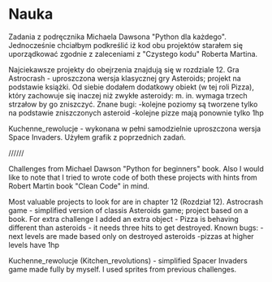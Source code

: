 # Nauka
Zadania z podręcznika Michaela Dawsona "Python dla każdego". Jednocześnie chciałbym podkreślić iż kod obu projektów starałem się uporządkować zgodnie z zaleceniami z "Czystego kodu" Roberta Martina.

Najciekawsze projekty do obejrzenia znajdują się w rozdziale 12.
Gra Astrocrash - uproszczona wersja klasycznej gry Asteroids; projekt na podstawie książki. Od siebie dodałem dodatkowy obiekt (w tej roli Pizza), który zachowuje się inaczej niż zwykłe asteroidy: m. in. wymaga trzech strzałow by go zniszczyć.
Znane bugi: -kolejne poziomy są tworzene tylko na podstawie zniszczonych asteroid
            -kolejne pizze mają ponownie tylko 1hp

Kuchenne_rewolucje - wykonana w pełni samodzielnie uproszczona wersja Space Invaders. Użyłem grafik z poprzednich zadań.

//////

Challenges from Michael Dawson "Python for beginners" book. Also I would like to note that I tried to wrote code of both these projects with hints from Robert Martin book "Clean Code" in mind.

Most valuable projects to look for are in chapter 12 (Rozdział 12).
Astrocrash game - simplified version of classis Asteroids game; project based on a book. For extra challenge I added an extra object - Pizza is behaving different than asteroids - it needs three hits to get destroyed.
Known bugs: -next levels are made based only on destroyed asteroids
            -pizzas at higher levels have 1hp

Kuchenne_rewolucje (Kitchen_revolutions) - simplified Spacer Invaders game made fully by myself. I used sprites from previous challenges.

